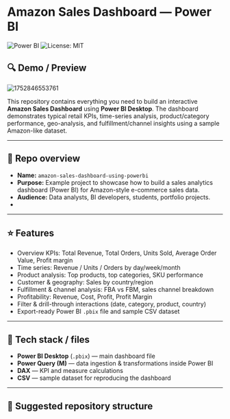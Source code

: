 # Amazon Sales Dashboard — Power BI

![Power BI](https://img.shields.io/badge/Tool-Power%20BI-FFB000?logo=power-bi&logoColor=white) ![License: MIT](https://img.shields.io/badge/License-MIT-blue)

## 🔍 Demo / Preview 
![1752846553761](https://github.com/user-attachments/assets/6a4c4341-0db4-46df-988e-7f85cc4eb167)

This repository contains everything you need to build an interactive **Amazon Sales Dashboard** using **Power BI Desktop**. The dashboard demonstrates typical retail KPIs, time-series analysis, product/category performance, geo-analysis, and fulfillment/channel insights using a sample Amazon-like dataset.

---

## 📌 Repo overview
- **Name:** `amazon-sales-dashboard-using-powerbi`
- **Purpose:** Example project to showcase how to build a sales analytics dashboard (Power BI) for Amazon-style e-commerce sales data.
- **Audience:** Data analysts, BI developers, students, portfolio projects.
- 
---

## ⭐ Features
- Overview KPIs: Total Revenue, Total Orders, Units Sold, Average Order Value, Profit margin
- Time series: Revenue / Units / Orders by day/week/month
- Product analysis: Top products, top categories, SKU performance
- Customer & geography: Sales by country/region
- Fulfillment & channel analysis: FBA vs FBM, sales channel breakdown
- Profitability: Revenue, Cost, Profit, Profit Margin
- Filter & drill-through interactions (date, category, product, country)
- Export-ready Power BI `.pbix` file and sample CSV dataset

---

## 🧩 Tech stack / files
- **Power BI Desktop** (`.pbix`) — main dashboard file
- **Power Query (M)** — data ingestion & transformations inside Power BI
- **DAX** — KPI and measure calculations
- **CSV** — sample dataset for reproducing the dashboard

---

## 📁 Suggested repository structure
